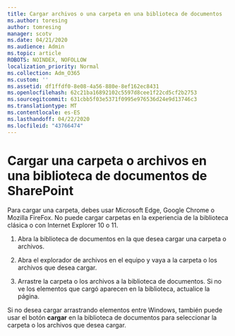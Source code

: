 ```yaml
---
title: Cargar archivos o una carpeta en una biblioteca de documentos
ms.author: toresing
author: tomresing
manager: scotv
ms.date: 04/21/2020
ms.audience: Admin
ms.topic: article
ROBOTS: NOINDEX, NOFOLLOW
localization_priority: Normal
ms.collection: Adm_O365
ms.custom: ''
ms.assetid: df1ffdf0-8e08-4a56-880e-8ef162ec8431
ms.openlocfilehash: 62c21ba16892102c5597d8cee1f22cd5cf2b2753
ms.sourcegitcommit: 631cbb5f03e5371f0995e976536d24e9d13746c3
ms.translationtype: MT
ms.contentlocale: es-ES
ms.lasthandoff: 04/22/2020
ms.locfileid: "43766474"
---
```

# <a name="upload-a-folder-or-files-to-a-sharepoint-document-library"></a>Cargar una carpeta o archivos en una biblioteca de documentos de SharePoint

Para cargar una carpeta, debes usar Microsoft Edge, Google Chrome o Mozilla FireFox. No puede cargar carpetas en la experiencia de la biblioteca clásica o con Internet Explorer 10 o 11.
  
1. Abra la biblioteca de documentos en la que desea cargar una carpeta o archivos.
    
2. Abra el explorador de archivos en el equipo y vaya a la carpeta o los archivos que desea cargar.
    
3. Arrastre la carpeta o los archivos a la biblioteca de documentos. Si no ve los elementos que cargó aparecen en la biblioteca, actualice la página. 
    
Si no desea cargar arrastrando elementos entre Windows, también puede usar el botón **cargar** en la biblioteca de documentos para seleccionar la carpeta o los archivos que desea cargar. 
  


